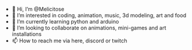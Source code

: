 - 👋 Hi, I’m @Melicitose
- 👀 I’m interested in coding, animation, music, 3d modeling, art and food
- 🌱 I’m currently learning python and arduino
- 💞️ I’m looking to collaborate on animations, mini-games and art installations
- 📫 How to reach me via here, discord or twitch

<!---
Melicitose/Melicitose is a ✨ special ✨ repository because its `README.md` (this file) appears on your GitHub profile.
You can click the Preview link to take a look at your changes.
--->
